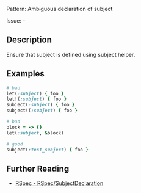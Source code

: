 Pattern: Ambiguous declaration of subject

Issue: -

## Description

Ensure that subject is defined using subject helper.

## Examples

```ruby
# bad
let(:subject) { foo }
let!(:subject) { foo }
subject(:subject) { foo }
subject!(:subject) { foo }

# bad
block = -> {}
let(:subject, &block)

# good
subject(:test_subject) { foo }
```

## Further Reading

* [RSpec - RSpec/SubjectDeclaration](https://docs.rubocop.org/rubocop-rspec/cops_rspec.html#rspecsubjectdeclaration)
